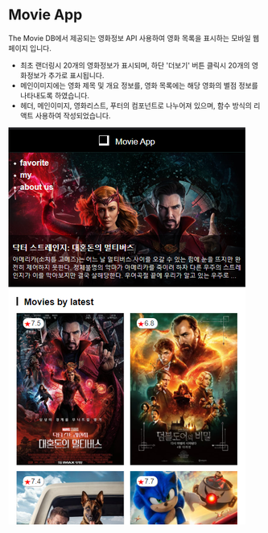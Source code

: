 # Movie App

The Movie DB에서 제공되는 영화정보 API 사용하여 영화 목록을 표시하는 모바일 웹페이지 입니다.

- 최초 랜더링시 20개의 영화정보가 표시되며, 하단 '더보기' 버튼 클릭시 20개의 영화정보가 추가로 표시됩니다.
- 메인이미지에는 영화 제목 및 개요 정보를, 영화 목록에는 해당 영화의 별점 정보를 나타내도록 하였습니다.
- 헤더, 메인이미지, 영화리스트, 푸터의 컴포넌트로 나누어져 있으며, 함수 방식의 리액트 사용하여 작성되었습니다.

[![movie app](src/img/overview.png)](https://modangirlbin.github.io/movie-app)